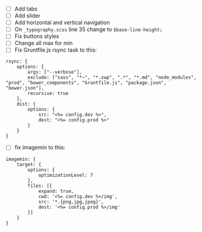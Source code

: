 - [ ] Add tabs
- [ ] Add slider
- [ ] Add horizontal and vertical navigation
- [ ] On `_typography.scss` line 35 change to `$base-line-height;`
- [ ] Fix buttons styles
- [ ] Change all max for min
- [ ] Fix Gruntfile.js rsync task to this:
```
rsync: {
	options: {
		args: ["--verbose"],
		exclude: ["sass", "*~", "*.swp", ".*", "*.md", "node_modules", "prod", "bower_components", "Gruntfile.js", "package.json", "bower.json"],
		recursive: true
	},
	dist: {
		options: {
			src: "<%= config.dev %>",
			dest: "<%= config.prod %>"
		}
	}
}
```
- [ ] fix imagemin to this:
```
imagemin: {
	target: {
		options: {
			optimizationLevel: 7
		},
		files: [{
			expand: true,
			cwd: '<%= config.dev %>/img',
			src: '*.{png,jpg,jpeg}',
			dest: '<%= config.prod %>/img'
		}]
	}
}
```
